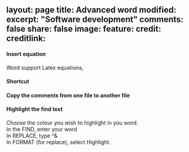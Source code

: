 layout: page
title: Advanced word
modified: 
excerpt: "Software development"
comments: false
share: false
image:
  feature: 
  credit: 
  creditlink: 
---
#### Insert equation
Word support Latex equations, 


#### Shortcut


#### Copy the comments from one file to another file


#### Highlight the find text
Choose the colour you wish to highlight in you word.  
In the FIND, enter your word  
In REPLACE, type ^&  
In FORMAT (for replace), select Highlight.
